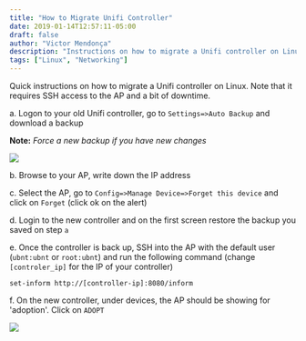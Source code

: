 ```yaml
---
title: "How to Migrate Unifi Controller"
date: 2019-01-14T12:57:11-05:00
draft: false
author: "Victor Mendonça"
description: "Instructions on how to migrate a Unifi controller on Linux"
tags: ["Linux", "Networking"]
---
```


Quick instructions on how to migrate a Unifi controller on Linux. Note that it requires SSH access to the AP and a bit of downtime.

a. Logon to your old Unifi controller, go to `Settings=>Auto Backup` and download a backup

**Note:** _Force a new backup if you have new changes_

![](/img/how-to-migrate-unifi-controller/img1.png)

b. Browse to your AP, write down the IP address

c. Select the AP, go to `Config=>Manage Device=>Forget this device` and click on `Forget` (click ok on the alert)

d. Login to the new controller and on the first screen restore the backup you saved on step `a`

e. Once the controller is back up, SSH into the AP with the default user (`ubnt:ubnt` or `root:ubnt`) and run the following command (change `[controler_ip]` for the IP of your controller)

```
set-inform http://[controller-ip]:8080/inform
```

f. On the new controller, under devices, the AP should be showing for 'adoption'. Click on `ADOPT`

![](/img/how-to-migrate-unifi-controller/img2.png)
